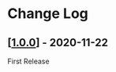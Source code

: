 # Change Log

## [[1.0.0](https://github.com/Extended-Object-Detection-ROS/extended_object_detection/tree/r1.0.0)] - 2020-11-22

First Release

